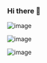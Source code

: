 ### Hi there 👋

<!--
**oksanaphmn/oksanaphmn** is a ✨ _special_ ✨ repository because its `README.md` (this file) appears on your GitHub profile.

Here are some ideas to get you started:

- 🔭 I’m currently working on ...
- 🌱 I’m currently learning ...
- 👯 I’m looking to collaborate on ...
- 🤔 I’m looking for help with ...
- 💬 Ask me about ...
- 📫 How to reach me: ...
- 😄 Pronouns: ...
- ⚡ Fun fact: ...
-->
![image](https://user-images.githubusercontent.com/122052334/211008948-56b5bae4-4546-4a58-b08f-8b4899a326b5.png)

![image](https://user-images.githubusercontent.com/122052334/211309690-21047046-e7c2-4684-aa8b-6c20a772b259.png)

![image](https://user-images.githubusercontent.com/122052334/212448975-e309c40a-7f5a-41b9-a28b-3c7833e0366e.png)


